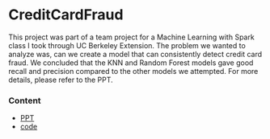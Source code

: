 # CreditCardFraud

This project was part of a team project for a Machine Learning with Spark class I took through UC Berkeley Extension. The problem we wanted to analyze was, can we create a model that can consistently detect credit card fraud. We concluded that the KNN and Random Forest models gave good recall and precision compared to the other models we attempted. For more details, please refer to the PPT.

### Content
- [PPT](./Machine_Learning.pdf)
- [code](./Project_FINAL.ipynb)

